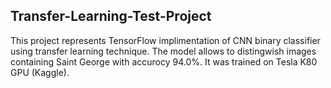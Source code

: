 ## Transfer-Learning-Test-Project
This  project represents TensorFlow implimentation of CNN binary classifier using transfer learning technique. 
The model allows to distingwish images containing Saint George with accurocy 94.0%. It was trained on Tesla K80 GPU (Kaggle).
